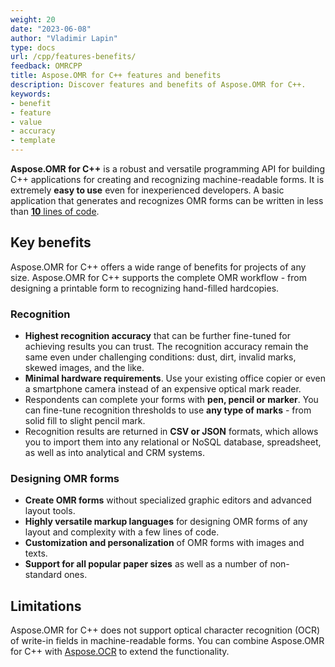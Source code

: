 ```yaml
---
weight: 20
date: "2023-06-08"
author: "Vladimir Lapin"
type: docs
url: /cpp/features-benefits/
feedback: OMRCPP
title: Aspose.OMR for C++ features and benefits
description: Discover features and benefits of Aspose.OMR for C++.
keywords:
- benefit
- feature
- value
- accuracy
- template
---
```


**Aspose.OMR for C++** is a robust and versatile programming API for building C++ applications for creating and recognizing machine-readable forms. It is extremely **easy to use** even for inexperienced developers. A basic application that generates and recognizes OMR forms can be written in less than [**10** lines of code](/omr/cpp/hello-world/).

## Key benefits

Aspose.OMR for C++ offers a wide range of benefits for projects of any size. Aspose.OMR for C++ supports the complete OMR workflow - from designing a printable form to recognizing hand-filled hardcopies.

### Recognition

- **Highest recognition accuracy** that can be further fine-tuned for achieving results you can trust. The recognition accuracy remain the same even under challenging conditions: dust, dirt, invalid marks, skewed images, and the like.
- **Minimal hardware requirements**. Use your existing office copier or even a smartphone camera instead of an expensive optical mark reader.
- Respondents can complete your forms with **pen, pencil or marker**. You can fine-tune recognition thresholds to use **any type of marks** - from solid fill to slight pencil mark.
- Recognition results are returned in **CSV or JSON** formats, which allows you to import them into any relational or NoSQL database, spreadsheet, as well as into analytical and CRM systems.

### Designing OMR forms

- **Create OMR forms** without specialized graphic editors and advanced layout tools.
- **Highly versatile markup languages** for designing OMR forms of any layout and complexity with a few lines of code.
- **Customization and personalization** of OMR forms with images and texts.
- **Support for all popular paper sizes** as well as a number of non-standard ones.

## Limitations

Aspose.OMR for C++ does not support optical character recognition (OCR) of write-in fields in machine-readable forms. You can combine Aspose.OMR for C++ with [Aspose.OCR](https://products.aspose.app/ocr) to extend the functionality.
